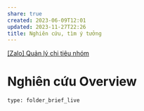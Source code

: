```yaml
---
share: true
created: 2023-06-09T12:01
updated: 2023-11-27T22:26
title: Nghiên cứu, tìm ý tưởng
---
```

[[Zalo] Quản lý chi tiêu nhóm](https://ptdat.notion.site/Zalo-Qu-n-l-chi-ti-u-nh-m-1e3961ef2cd040858538ffbb1dbedd3d)
# Nghiên cứu Overview
 
```ccard
type: folder_brief_live
```
